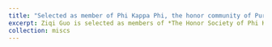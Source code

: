 ```yaml
---
title: "Selected as member of Phi Kappa Phi, the honor community of Purdue Honors College"
excerpt: Ziqi Guo is selected as members of *The Honor Society of Phi Kappa Phi*, the nation's oldest and most selective honor society for students from all academic disciplines. Top 10% of graduate students. <br/><img src='/images/Phi_kappa_phi.JPG' width='400'>
collection: miscs
---
```




